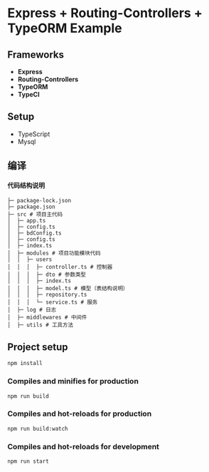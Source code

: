 # Express + Routing-Controllers + TypeORM Example

## Frameworks

- **Express**
- **Routing-Controllers**
- **TypeORM**
- **TypeCI**
## Setup
- TypeScript
- Mysql

## 编译
#### 代码结构说明
```shell
├─ package-lock.json
├─ package.json
├─ src # 项目主代码
│  ├─ app.ts
│  ├─ config.ts
│  ├─ bdConfig.ts
│  ├─ config.ts
│  ├─ index.ts
│  ├─ modules # 项目功能模块代码
│  │  ├─ users
│  │  │  ├─ controller.ts # 控制器
│  │  │  ├─ dto # 参数类型
│  │  │  ├─ index.ts
│  │  │  ├─ model.ts # 模型（表结构说明）
│  │  │  ├─ repository.ts 
│  │  │  └─ service.ts # 服务
│  ├─ log # 日志
│  ├─ middlewares # 中间件
│  ├─ utils # 工具方法
```
## Project setup
```
npm install
```

### Compiles and minifies for production
```
npm run build
```

### Compiles and hot-reloads for production
```
npm run build:watch
```

### Compiles and hot-reloads for development
```
npm run start
```